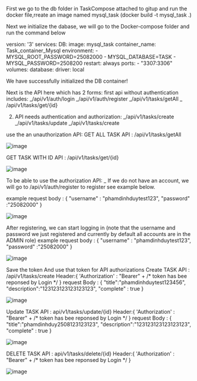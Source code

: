 First we go to the db folder in TaskCompose attached to gitup and run the docker file,rreate an image named mysql_task (docker build -t  mysql_task .)

Next we initialize the dabase, we will go to the Docker-compose folder and run the command below

version: '3'
services: 
  DB: 
    image: mysql_task
    container_name: Task_container_Mysql 
    environment:
      - MYSQL_ROOT_PASSWORD=25082000 
      - MYSQL_DATABASE=TASK
      - MYSQL_PASSWORD=2508200
    restart: always 
    ports:
      - "3307:3306" 
volumes:
  database: 
    driver: local

  We have successfully initialized the DB container!

 Next is the API here which has 2 forms:
first api without authentication includes:
_/api/v1/auth/login
_/api/v1/auth/register
_/api/v1/tasks/getAll
_ /api/v1/tasks/get/{id}

2. API needs authentication and authorization:
_/api/v1/tasks/create
_/api/v1/tasks/update
_/api/v1/tasks/create


use the an unauthorization API:
GET ALL TASK  API : /api/v1/tasks/getAll

![image](https://github.com/PhamDinhDuy-2508/TaskAssignment/assets/69359047/ec059f1b-b3be-4768-a172-bc72879310da)

GET TASK WITH ID  API : /api/v1/tasks/get/{id}

![image](https://github.com/PhamDinhDuy-2508/TaskAssignment/assets/69359047/8fcb0fb7-67e9-45b5-9e09-1ba76f422108)





To be able to use the authorization API:
_ If we do not have an account, we will go to /api/v1/auth/register to register see example below.

example request body :
{
    "username" : "phamdinhduytest123",
    "password" :"25082000"
}

![image](https://github.com/PhamDinhDuy-2508/TaskAssignment/assets/69359047/13af3b49-f173-4428-b038-1e10f4fb242a)

After registering, we can start logging in (note that the username and password we just registered and currently by default all accounts are in the ADMIN role)
example request body :
{
    "username" : "phamdinhduytest123",
    "password" :"25082000"
}

![image](https://github.com/PhamDinhDuy-2508/TaskAssignment/assets/69359047/0b593431-aa21-47df-9b91-d9ed5303e98c)

Save the token And use that token for API authorizations
Create TASK  API : /api/v1/tasks/create
Header:{
'Authorization' : "Bearer" +  /* token has bee reponsed by Login */
}
request Body :
{
    "title":"phamdinhduytest123456",
    "description":"123123123123123123",
    "complete" : true
}

![image](https://github.com/PhamDinhDuy-2508/TaskAssignment/assets/69359047/788f9864-db9a-46b0-97c3-3c9428b96d84)

Update TASK  API : api/v1/tasks/update/{id}
Header:{
'Authorization' : "Bearer" +  /* token has bee reponsed by Login */
}
request Body :
{
    "title":"phamdinhduy2508123123123",
    "description":"123123123123123123",
    "complete" : true
}

![image](https://github.com/PhamDinhDuy-2508/TaskAssignment/assets/69359047/e7f6e88f-d3ca-4180-93bd-33750908aadd)

DELETE TASK  API : api/v1/tasks/delete/{id}
Header:{
'Authorization' : "Bearer" +  /* token has bee reponsed by Login */
}

![image](https://github.com/PhamDinhDuy-2508/TaskAssignment/assets/69359047/fbc39f8d-e00f-4ef1-9544-54bb58332b0b)
    
